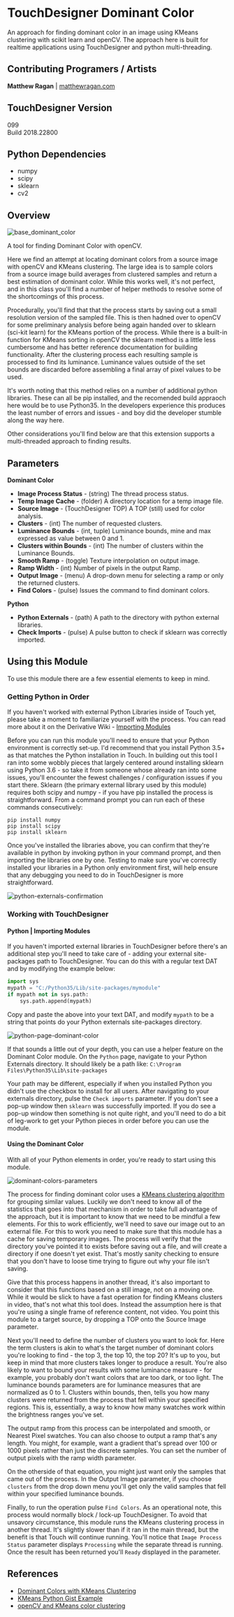 # TouchDesigner Dominant Color  
An approach for finding dominant color in an image using KMeans clustering with scikit learn and openCV. The approach here is built for realtime applications using TouchDesigner and python multi-threading.

## Contributing Programers / Artists ##
**Matthew Ragan** | [ matthewragan.com](http://matthewragan.com)  

## TouchDesigner Version
099  
Build 2018.22800

## Python Dependencies
* numpy
* scipy
* sklearn 
* cv2

## Overview
![base_dominant_color](https://raw.githubusercontent.com/raganmd/touchdesigner-dominant-color/master/img-lib/op-view.PNG)

A tool for finding Dominant Color with openCV.

Here we find an attempt at locating dominant colors from a source image with openCV and KMeans clustering. The large idea is to sample colors from a source image build averages from clustered samples and return a best estimation of dominant color. While this works well, it's not perfect, and in this class you'll find a number of helper methods to resolve some of the shortcomings of this process. 

Procedurally, you'll find that that the process starts by saving out a small resolution version of the sampled file. This is then hadned over to openCV
for some preliminary analysis before being again handed over to sklearn (sci-kit learn) for the KMeans portion of the process. While there is a built-in
function for KMeans sorting in openCV the sklearn method is a little less cumbersome and has better reference documentation for building functionality. After the clustering process each resulting sample is processed to find its luminance. Luminance values outside of the set bounds are discarded before assembling a final array of pixel values to be used. 

It's worth noting that this method relies on a number of additional python libraries. These can all be pip installed, and the recomended build appraoch here would be to use Python35. In the developers experience this produces the least number of errors and issues - and boy did the developer stumble along the way here.

Other considerations you'll find below are that this extension supports a multi-threaded approach to finding results. 

## Parameters
**Dominant Color**  
* **Image Process Status** - (string) The thread process status.  
* **Temp Image Cache** - (folder) A directory location for a temp image file.  
* **Source Image** - (TouchDesigner TOP) A TOP (still) used for color analysis.  
* **Clusters** - (int) The number of requested clusters.  
* **Luminance Bounds** - (int, tuple) Luminance bounds, mine and max expressed as value between 0 and 1.   
* **Clusters within Bounds** - (int) The number of clusters within the Luminance Bounds.   
* **Smooth Ramp** - (toggle) Texture interpolation on output image.   
* **Ramp Width** - (int) Number of pixels in the output Ramp.   
* **Output Image** - (menu) A drop-down menu for selecting a ramp or only the returned clusters.   
* **Find Colors** - (pulse) Issues the command to find dominant colors.   

**Python**  
* **Python Externals** - (path) A path to the directory with python external libraries. 
* **Check Imports** - (pulse) A pulse button to check if sklearn was correctly imported.  

## Using this Module 
To use this module there are a few essential elements to keep in mind.

### Getting Python in Order
If you haven't worked with external Python Libraries inside of Touch yet, please take a moment to familiarize yourself with the process. You can read more about it on the Derivative Wiki - [Importing Modules](https://docs.derivative.ca/index.php?title=Introduction_to_Python_Tutorial#Importing_Modules)

Before you can run this module you'll need to ensure that your Python environment is correctly set-up. I'd recommend that you install Python 3.5+ as that matches the Python installation in Touch. In building out this tool I ran into some wobbly pieces that largely centered around installing sklearn using Python 3.6 - so take it from someone whose already ran into some issues, you'll encounter the fewest challenges / configuration issues if you start there. Sklearn (the primary external library used by this module) requires both scipy and numpy - if you have pip installed the process is straightforward. From a command prompt you can run each of these commands consecutively:  

`pip install numpy`  
`pip install scipy`  
`pip install sklearn`  

Once you've installed the libraries above, you can confirm that they're available in python by invoking python in your command prompt, and then importing the libraries one by one. Testing to make sure you've correctly installed your libraries in a Python only environment first, will help ensure that any debugging you need to do in TouchDesigner is more straightforward.

![python-externals-confirmation](https://raw.githubusercontent.com/raganmd/touchdesigner-dominant-color/master/img-lib/dependency-confirmation.PNG)

### Working with TouchDesigner
#### Python | Importing Modules
If you haven't imported external libraries in TouchDesigner before there's an additional step you'll need to take care of - adding your external site-packages path to TouchDesigner. You can do this with a regular text DAT and by modifying the example below:

```python
import sys
mypath = "C:/Python35/Lib/site-packages/mymodule"
if mypath not in sys.path:
    sys.path.append(mypath)
```
Copy and paste the above into your text DAT, and modify `mypath` to be a string that points do your Python externals site-packages directory.

![python-page-dominant-color](https://raw.githubusercontent.com/raganmd/touchdesigner-dominant-color/master/img-lib/python-imports.PNG)

If that sounds a little out of your depth, you can use a helper feature on the Dominant Color module. On the `Python` page, navigate to your Python Externals directory. It should likely be a path like: `C:\Program Files\Python35\Lib\site-packages`

Your path may be different, especially if when you installed Python you didn't use the checkbox to install for all users. After navigating to your externals directory, pulse the `Check imports` parameter. If you don't see a pop-up window then `sklearn` was successfully imported. If you do see a pop-up window then something is not quite right, and you'll need to do a bit of leg-work to get your Python pieces in order before you can use the module.

#### Using the Dominant Color
With all of your Python elements in order, you're ready to start using this module. 

![dominant-colors-parameters](https://raw.githubusercontent.com/raganmd/touchdesigner-dominant-color/master/img-lib/dominant-color-parameters.PNG)

The process for finding dominant color uses a [KMeans clustering algorithm](https://en.wikipedia.org/wiki/K-means_clustering) for grouping similar values. Luckily we don't need to know all of the statistics that goes into that mechanism in order to take full advantage of the approach, but it is important to know that we need to be mindful a few elements. For this to work efficiently, we'll need to save our image out to an external file. For this to work you need to make sure that this module has a cache for saving temporary images. The process will verify that the directory you've pointed it to exists before saving out a file, and will create a directory if one doesn't yet exist. That's mostly sanity checking to ensure that you don't have to loose time trying to figure out why your file isn't saving.

Give that this process happens in another thread, it's also important to consider that this functions based on a still image, not on a moving one. While it would be slick to have a fast operation for finding KMeans clusters in video, that's not what this tool does. Instead the assumption here is that you're using a single frame of reference content, not video. You point this module to a target source, by dropping a TOP onto the Source Image parameter.

Next you'll need to define the number of clusters you want to look for. Here the term clusters is akin to what's the target number of dominant colors you're looking to find - the top 3, the top 10, the top 20? It's up to you, but keep in mind that more clusters takes longer to produce a result. You're also likely to want to bound your results with some luminance measure - for example, you probably don't want colors that are too dark, or too light. The luminance bounds parameters are for luminance measures that are normalized as 0 to 1. Clusters within bounds, then, tells you how many clusters were returned from the process that fell within your specified regions. This is, essentially, a way to know how many swatches work within the brightness ranges you've set.

The output ramp from this process can be interpolated and smooth, or Nearest Pixel swatches. You can also choose to output a ramp that's any length. You might, for example, want a gradient that's spread over 100 or 1000 pixels rather than just the discrete samples. You can set the number of output pixels with the ramp width parameter.

On the otherside of that equation, you might just want only the samples that came out of the process. In the Output Image parameter, if you choose `clusters` from the drop down menu you'll get only the valid samples that fell within your specified luminance bounds.

Finally, to run the operation pulse `Find Colors`. As an operational note, this process would normally block / lock-up TouchDesigner. To avoid that unsavory circumstance, this module runs the KMeans clustering process in another thread. It's slightly slower than if it ran in the main thread, but the benefit is that Touch will continue running. You'll notice that `Image Process Status` parameter displays `Processing` while the separate thread is running. Once the result has been returned you'll `Ready` displayed in the parameter. 

## References
* [Dominant Colors with KMeans Clustering](https://buzzrobot.com/dominant-colors-in-an-image-using-k-means-clustering-3c7af4622036)  
* [KMeans Python Gist Example](https://gist.github.com/skt7/71044f42f9323daec3aa035cd050884e)  
* [openCV and KMeans color clustering](https://www.pyimagesearch.com/2014/05/26/opencv-python-k-means-color-clustering/)  
